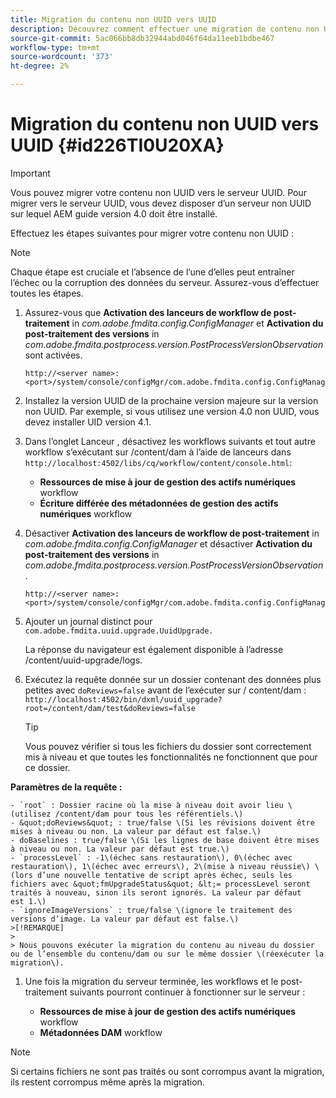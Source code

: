 ```yaml
---
title: Migration du contenu non UUID vers UUID
description: Découvrez comment effectuer une migration de contenu non UUID à UUID
source-git-commit: 5ac066bb8db32944abd046f64da11eeb1bdbe467
workflow-type: tm+mt
source-wordcount: '373'
ht-degree: 2%

---
```



# Migration du contenu non UUID vers UUID {#id226TI0U20XA}

>[!IMPORTANT]
>
> Vous pouvez migrer votre contenu non UUID vers le serveur UUID. Pour migrer vers le serveur UUID, vous devez disposer d’un serveur non UUID sur lequel AEM guide version 4.0 doit être installé.

Effectuez les étapes suivantes pour migrer votre contenu non UUID :

>[!NOTE]
>
> Chaque étape est cruciale et l’absence de l’une d’elles peut entraîner l’échec ou la corruption des données du serveur. Assurez-vous d’effectuer toutes les étapes.

1. Assurez-vous que **Activation des lanceurs de workflow de post-traitement** in *com.adobe.fmdita.config.ConfigManager* et **Activation du post-traitement des versions** in *com.adobe.fmdita.postprocess.version.PostProcessVersionObservation* sont activées.

   ```http
   http://<server name>:<port>/system/console/configMgr/com.adobe.fmdita.config.ConfigManager
   ```

1. Installez la version UUID de la prochaine version majeure sur la version non UUID. Par exemple, si vous utilisez une version 4.0 non UUID, vous devez installer UID version 4.1.

1. Dans l’onglet Lanceur , désactivez les workflows suivants et tout autre workflow s’exécutant sur /content/dam à l’aide de lanceurs dans `http://localhost:4502/libs/cq/workflow/content/console.html`:

   - **Ressources de mise à jour de gestion des actifs numériques** workflow
   - **Écriture différée des métadonnées de gestion des actifs numériques** workflow

1. Désactiver **Activation des lanceurs de workflow de post-traitement** in *com.adobe.fmdita.config.ConfigManager* et désactiver **Activation du post-traitement des versions** in *com.adobe.fmdita.postprocess.version.PostProcessVersionObservation*.

   ```http
   http://<server name>:<port>/system/console/configMgr/com.adobe.fmdita.config.ConfigManager
   ```

1. Ajouter un journal distinct pour `com.adobe.fmdita.uuid.upgrade.UuidUpgrade.`

   La réponse du navigateur est également disponible à l’adresse /content/uuid-upgrade/logs.

1. Exécutez la requête donnée sur un dossier contenant des données plus petites avec `doReviews=false` avant de l’exécuter sur / content/dam : `http://localhost:4502/bin/dxml/uuid_upgrade?root=/content/dam/test&doReviews=false`

   >[!TIP]
   >
   >  Vous pouvez vérifier si tous les fichiers du dossier sont correctement mis à niveau et que toutes les fonctionnalités ne fonctionnent que pour ce dossier.

**Paramètres de la requête :**

    - `root` : Dossier racine où la mise à niveau doit avoir lieu \(utilisez /content/dam pour tous les référentiels.\)
    - &quot;doReviews&quot; : true/false \(Si les révisions doivent être mises à niveau ou non. La valeur par défaut est false.\)
    - doBaselines : true/false \(Si les lignes de base doivent être mises à niveau ou non. La valeur par défaut est true.\)
    - `processLevel` : -1\(échec sans restauration\), 0\(échec avec restauration\), 1\(échec avec erreurs\), 2\(mise à niveau réussie\) \(lors d’une nouvelle tentative de script après échec, seuls les fichiers avec &quot;fmUpgradeStatus&quot; &lt;= processLevel seront traités à nouveau, sinon ils seront ignorés. La valeur par défaut est 1.\)
    - `ignoreImageVersions` : true/false \(ignore le traitement des versions d’image. La valeur par défaut est false.\)
    >[!REMARQUE]
    >
    > Nous pouvons exécuter la migration du contenu au niveau du dossier ou de l’ensemble du contenu/dam ou sur le même dossier \(réexécuter la migration\).

1. Une fois la migration du serveur terminée, les workflows et le post-traitement suivants pourront continuer à fonctionner sur le serveur :

   - **Ressources de mise à jour de gestion des actifs numériques** workflow
   - **Métadonnées DAM** workflow

>[!NOTE]
>
> Si certains fichiers ne sont pas traités ou sont corrompus avant la migration, ils restent corrompus même après la migration.

